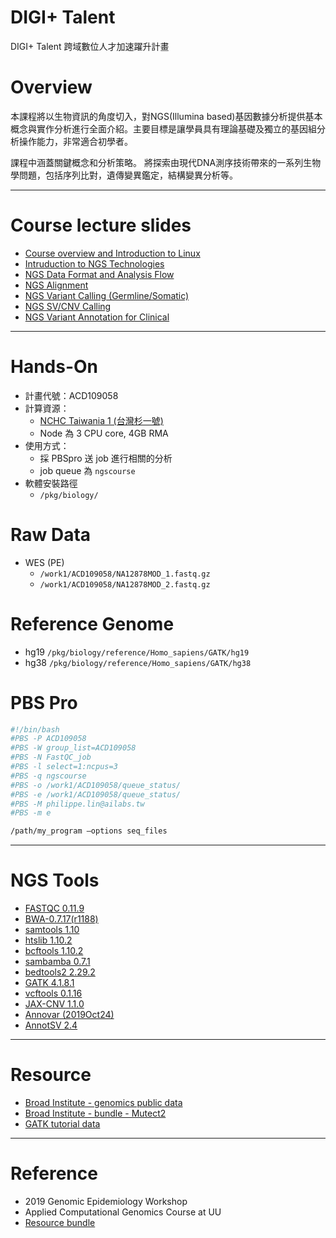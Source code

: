 # DIGI+ Talent
DIGI+ Talent 跨域數位人才加速躍升計畫

# Overview
本課程將以生物資訊的角度切入，對NGS(Illumina based)基因數據分析提供基本概念與實作分析進行全面介紹。主要目標是讓學員具有理論基礎及獨立的基因組分析操作能力，非常適合初學者。

課程中涵蓋關鍵概念和分析策略。 將探索由現代DNA測序技術帶來的一系列生物學問題，包括序列比對，遺傳變異鑑定，結構變異分析等。

---
# Course lecture slides

* [Course overview and Introduction to Linux]()
* [Intruduction to NGS Technologies](https://drive.google.com/file/d/1u8d6LMQPdOwSFaGVGNuHVRQh7q-oV9EN/view?usp=sharing) 
* [NGS Data Format and Analysis Flow](https://drive.google.com/file/d/1A4XnqRie_LCTDsX1sODGN9iYRjbKh9_L/view?usp=sharing)
* [NGS Alignment](https://drive.google.com/file/d/1FbeqmzRTYNkJFcTEW3rYTQpIFn2UByYm/view?usp=sharing)
* [NGS Variant Calling (Germline/Somatic)](https://drive.google.com/file/d/1u4p8NkIpfkTwHYOSM76YjrzlxdmpWeRA/view?usp=sharing)
* [NGS SV/CNV Calling](https://drive.google.com/file/d/1XZ3XGRrp244YCWWV72SQB9meSZKVegB4/view?usp=sharing)
* [NGS Variant Annotation for Clinical](https://drive.google.com/file/d/1JpceLlJ8PZlV4LZk0SGBlX2bhKPBqKj_/view?usp=sharing)

---
# Hands-On

* 計畫代號：ACD109058
* 計算資源：
  * [NCHC Taiwania 1 (台灣杉一號)](https://iservice.nchc.org.tw/)
  * Node 為 3 CPU core, 4GB RMA
* 使用方式：
  * 採 PBSpro 送 job 進行相關的分析
  * job queue 為 `ngscourse`
* 軟體安裝路徑
  * `/pkg/biology/`

# Raw Data
* WES (PE)
  * `/work1/ACD109058/NA12878MOD_1.fastq.gz`
  * `/work1/ACD109058/NA12878MOD_2.fastq.gz`

# Reference Genome
* hg19 `/pkg/biology/reference/Homo_sapiens/GATK/hg19`
* hg38 `/pkg/biology/reference/Homo_sapiens/GATK/hg38`

# PBS Pro

```bash
#!/bin/bash
#PBS -P ACD109058
#PBS -W group_list=ACD109058
#PBS -N FastQC_job
#PBS -l select=1:ncpus=3
#PBS -q ngscourse
#PBS -o /work1/ACD109058/queue_status/
#PBS -e /work1/ACD109058/queue_status/
#PBS -M philippe.lin@ailabs.tw
#PBS -m e

/path/my_program –options seq_files
```

---
# NGS Tools

* [FASTQC 0.11.9](https://www.bioinformatics.babraham.ac.uk/projects/download.html#fastqc)
* [BWA-0.7.17(r1188)](https://github.com/lh3/bwa)
* [samtools 1.10](https://github.com/samtools/samtools)
* [htslib 1.10.2](https://github.com/samtools/htslib)
* [bcftools 1.10.2](https://github.com/samtools/bcftools)
* [sambamba 0.7.1](https://github.com/biod/sambamba)
* [bedtools2 2.29.2](https://github.com/arq5x/bedtools2)
* [GATK 4.1.8.1](https://github.com/broadinstitute/gatk/releases)
* [vcftools 0.1.16](https://github.com/vcftools/vcftools)
* [JAX-CNV 1.1.0](https://github.com/wanpinglee/JAX-CNV)
* [Annovar (2019Oct24)](https://doc-openbio.readthedocs.io/projects/annovar/en/latest/user-guide/download/)
* [AnnotSV 2.4](https://lbgi.fr/AnnotSV/downloads)

---
# Resource

* [Broad Institute - genomics public data](https://console.cloud.google.com/storage/browser/genomics-public-data)
* [Broad Institute - bundle - Mutect2](ftp://gsapubftp-anonymous@ftp.broadinstitute.org/bundle/Mutect2/)
* [GATK tutorial data](https://drive.google.com/drive/folders/1aBcbV_Hlyg0wOOmZDDSBeIc0uw1r3f_w)

---
# Reference

* 2019 Genomic Epidemiology Workshop
* Applied Computational Genomics Course at UU
* [Resource bundle](https://gatk.broadinstitute.org/hc/en-us/articles/360035890811-Resource-bundle)